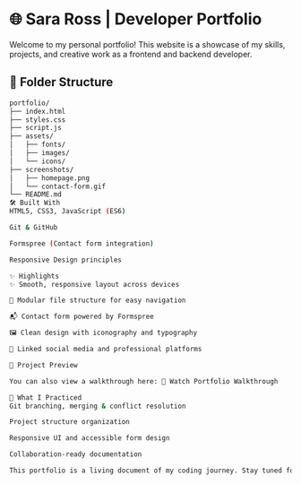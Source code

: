 # 🌐 Sara Ross | Developer Portfolio

Welcome to my personal portfolio! This website is a showcase of my skills, projects, and creative work as a frontend and backend developer.

## 📁 Folder Structure

```bash
portfolio/
├── index.html
├── styles.css
├── script.js
├── assets/
│   ├── fonts/
│   ├── images/
│   └── icons/
├── screenshots/
│   ├── homepage.png
│   └── contact-form.gif
└── README.md
🛠️ Built With
HTML5, CSS3, JavaScript (ES6)

Git & GitHub

Formspree (Contact form integration)

Responsive Design principles

✨ Highlights
✨ Smooth, responsive layout across devices

🧩 Modular file structure for easy navigation

📬 Contact form powered by Formspree

🖼️ Clean design with iconography and typography

🔗 Linked social media and professional platforms

📸 Project Preview

You can also view a walkthrough here: 🎥 Watch Portfolio Walkthrough

🧠 What I Practiced
Git branching, merging & conflict resolution

Project structure organization

Responsive UI and accessible form design

Collaboration-ready documentation

This portfolio is a living document of my coding journey. Stay tuned for project updates and new features!